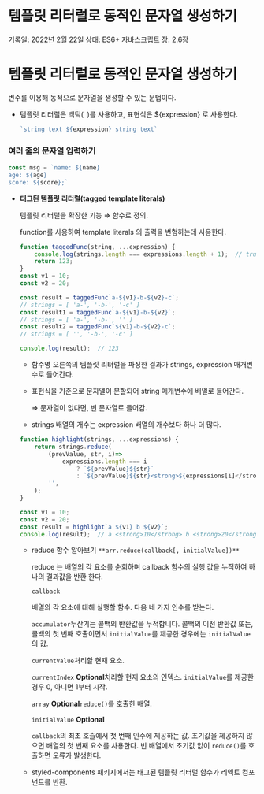 # 템플릿 리터럴로 동적인 문자열 생성하기

기록일: 2022년 2월 22일
상태: ES6+ 자바스크립트
장: 2.6장

# 템플릿 리터럴로 동적인 문자열 생성하기

변수를 이용해 동적으로 문자열을 생성할 수 있는 문법이다.

- 템플릿 리터럴은 백틱(` `)를 사용하고, 표현식은 ${expression} 로 사용한다.
    
    ```jsx
    `string text ${expression} string text`
    ```
    

### 여러 줄의 문자열 입력하기

```jsx
const msg = `name: ${name}
age: ${age}
score: ${score};`
```

- **태그된 템플릿 리터럴(tagged template literals)**
    
    템플릿 리터럴을 확장한 기능 ⇒ 함수로 정의.
    
    function를 사용하여 template literals 의 출력을 변형하는데 사용한다.
    
    ```jsx
    function taggedFunc(string, ...expression) {
    	console.log(strings.length === expressions.length + 1);  // true
    	return 123;
    }
    const v1 = 10;
    const v2 = 20;
    
    const result = taggedFunc`a-${v1}-b-${v2}-c`;
    // strings = [ 'a-', '-b-', '-c' ]
    const result1 = taggedFunc`a-${v1}-b-${v2}`;
    // strings = [ 'a-', '-b-', '' ]
    const result2 = taggedFunc`${v1}-b-${v2}-c`;
    // strings = [ '', '-b-', '-c' ]
    
    console.log(result);  // 123
    ```
    
    - 함수명 오른쪽의 템플릿 리터럴을 파싱한 결과가 strings, expression 매개변수로 들어간다.
    - 표현식을 기준으로 문자열이 분할되어 string 매개변수에 배열로 들어간다.
        
        ⇒ 문자열이 없다면, 빈 문자열로 들어감.
        
    - strings 배열의 개수는 expression 배열의 개수보다 하나 더 많다.
    
    ```jsx
    function highlight(strings, ...expressions) {
    	return strings.reduce(
    		(prevValue, str, i)=>
    			expressions.length === i
    				? `${prevValue}${str}`
    				: `${prevValue}${str}<strong>${expressions[i]</strong>}`,
    		'',
    	);
    }
    
    const v1 = 10;
    const v2 = 20;
    const result = highlight`a ${v1} b ${v2}`;
    console.log(result);  // a <strong>10</strong> b <strong>20</strong>
    ```
    
    - reduce 함수 알아보기 `**arr.reduce(callback[, initialValue])**`
        
        reduce 는 배열의 각 요소를 순회하며 callback 함수의 실행 값을 누적하여 하나의 결과값을 반환 한다.
        
        `callback`
        
        배열의 각 요소에 대해 실행할 함수. 다음 네 가지 인수를 받는다.
        
        `accumulator`누산기는 콜백의 반환값을 누적합니다. 콜백의 이전 반환값 또는, 콜백의 첫 번째 호출이면서 `initialValue`를 제공한 경우에는 `initialValue`의 값.
        
        `currentValue`처리할 현재 요소.
        
        `currentIndex` **Optional**처리할 현재 요소의 인덱스. `initialValue`를 제공한 경우 0, 아니면 1부터 시작.
        
        `array` **Optional**`reduce()`를 호출한 배열.
        
        `initialValue` **Optional**
        
        `callback`의 최초 호출에서 첫 번째 인수에 제공하는 값. 초기값을 제공하지 않으면 배열의 첫 번째 요소를 사용한다. 빈 배열에서 초기값 없이 `reduce()`를 호출하면 오류가 발생한다.
        
    - styled-components 패키지에서는 태그된 템플릿 리터럴 함수가 리액트 컴포넌트를 반환.